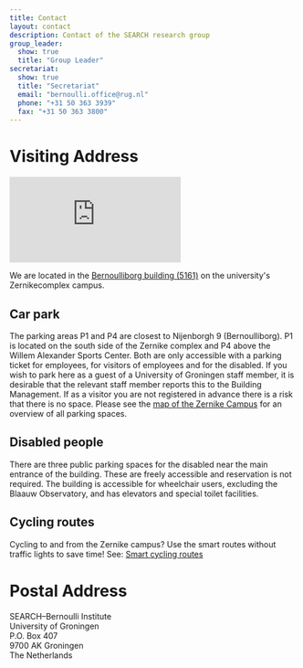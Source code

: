 ```yaml
---
title: Contact
layout: contact
description: Contact of the SEARCH research group
group_leader:
  show: true
  title: "Group Leader"
secretariat:
  show: true
  title: "Secretariat"
  email: "bernoulli.office@rug.nl"
  phone: "+31 50 363 3939"
  fax: "+31 50 363 3800"
---
```


# Visiting Address

<iframe class="w-full h-72 lg:h-96" src="https://www.google.com/maps/embed?pb=!1m18!1m12!1m3!1d461.89819237457687!2d6.536652269884609!3d53.24039396428718!2m3!1f0!2f0!3f0!3m2!1i1024!2i768!4f13.1!3m3!1m2!1s0x47c9cd1a4f77456b%3A0x9841c274f3f056e5!2sBernoulliborg!5e0!3m2!1sen!2snl!4v1672614105013!5m2!1sen!2snl" style="border:0;" allowfullscreen="" loading="lazy" referrerpolicy="no-referrer-when-downgrade"></iframe>

We are located in the [Bernoulliborg building (5161)](https://www.rug.nl/staff/location/5161) on the university's Zernikecomplex campus. 

## Car park

The parking areas P1 and P4 are closest to Nijenborgh 9 (Bernoulliborg). P1 is located on the south side of the Zernike complex and P4 above the Willem Alexander Sports Center. Both are only accessible with a parking ticket for employees, for visitors of employees and for the disabled. If you wish to park here as a guest of a University of Groningen staff member, it is desirable that the relevant staff member reports this to the Building Management. If as a visitor you are not registered in advance there is a risk that there is no space. Please see the <a href="https://www.rug.nl/staff/location/zernike-plattegrond" target="_blank">map of the Zernike Campus</a> for an overview of all parking spaces.

## Disabled people

There are three public parking spaces for the disabled near the main entrance of the building. These are freely accessible and reservation is not required. The building is accessible for wheelchair users, excluding the Blaauw Observatory, and has elevators and special toilet facilities.

## Cycling routes

Cycling to and from the Zernike campus? Use the smart routes without traffic lights to save time! See: <a href="https://www.rug.nl/about-ug/practical-matters/slimme-route" target="_blank">Smart cycling routes</a>

# Postal Address

SEARCH–Bernoulli Institute\
University of Groningen\
P.O. Box 407\
9700 AK Groningen\
The Netherlands